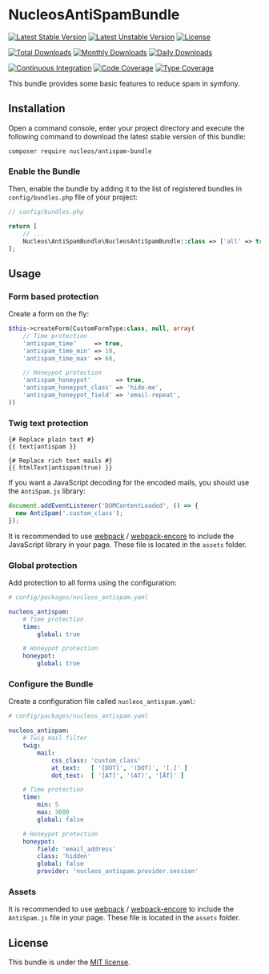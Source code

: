 NucleosAntiSpamBundle
=====================
[![Latest Stable Version](https://poser.pugx.org/nucleos/antispam-bundle/v/stable)](https://packagist.org/packages/nucleos/antispam-bundle)
[![Latest Unstable Version](https://poser.pugx.org/nucleos/antispam-bundle/v/unstable)](https://packagist.org/packages/nucleos/antispam-bundle)
[![License](https://poser.pugx.org/nucleos/antispam-bundle/license)](LICENSE.md)

[![Total Downloads](https://poser.pugx.org/nucleos/antispam-bundle/downloads)](https://packagist.org/packages/nucleos/antispam-bundle)
[![Monthly Downloads](https://poser.pugx.org/nucleos/antispam-bundle/d/monthly)](https://packagist.org/packages/nucleos/antispam-bundle)
[![Daily Downloads](https://poser.pugx.org/nucleos/antispam-bundle/d/daily)](https://packagist.org/packages/nucleos/antispam-bundle)

[![Continuous Integration](https://github.com/nucleos/NucleosAntiSpamBundle/workflows/Continuous%20Integration/badge.svg)](https://github.com/nucleos/NucleosAntiSpamBundle/actions)
[![Code Coverage](https://codecov.io/gh/nucleos/NucleosAntiSpamBundle/branch/main/graph/badge.svg)](https://codecov.io/gh/nucleos/NucleosAntiSpamBundle)
[![Type Coverage](https://shepherd.dev/github/nucleos/NucleosAntiSpamBundle/coverage.svg)](https://shepherd.dev/github/nucleos/NucleosAntiSpamBundle)

This bundle provides some basic features to reduce spam in symfony.

## Installation

Open a command console, enter your project directory and execute the following command to download the latest stable version of this bundle:

```
composer require nucleos/antispam-bundle
```

### Enable the Bundle

Then, enable the bundle by adding it to the list of registered bundles in `config/bundles.php` file of your project:

```php
// config/bundles.php

return [
    // ...
    Nucleos\AntiSpamBundle\NucleosAntiSpamBundle::class => ['all' => true],
];
```

## Usage

### Form based protection

Create a form on the fly:

```php
$this->createForm(CustomFormType:class, null, array(
    // Time protection
    'antispam_time'     => true,
    'antispam_time_min' => 10,
    'antispam_time_max' => 60,

    // Honeypot protection
    'antispam_honeypot'       => true,
    'antispam_honeypot_class' => 'hide-me',
    'antispam_honeypot_field' => 'email-repeat',
))
```

### Twig text protection

```twig
{# Replace plain text #}
{{ text|antispam }}

{# Replace rich text mails #}
{{ htmlText|antispam(true) }}

```

If you want a JavaScript decoding for the encoded mails, you should use the `AntiSpam.js` library:

```javascript
document.addEventListener('DOMContentLoaded', () => {
  new AntiSpam('.custom_class');
});

```

It is recommended to use [webpack](https://webpack.js.org/) / [webpack-encore](https://github.com/symfony/webpack-encore)
to include the JavaScript library in your page. These file is located in the `assets` folder.

### Global protection

Add protection to all forms using the configuration:

```yaml
# config/packages/nucleos_antispam.yaml

nucleos_antispam:
    # Time protection
    time:
        global: true

    # Honeypot protection
    honeypot:
        global: true
```

### Configure the Bundle

Create a configuration file called `nucleos_antispam.yaml`:

```yaml
# config/packages/nucleos_antispam.yaml

nucleos_antispam:
    # Twig mail filter
    twig:
        mail:
            css_class: 'custom_class'
            at_text:   [ '[DOT]', '(DOT)', '[.]' ]
            dot_text:  [ '[AT]', '(AT)', '[ÄT]' ]

    # Time protection
    time:
        min: 5
        max: 3600
        global: false

    # Honeypot protection
    honeypot:
        field: 'email_address'
        class: 'hidden'
        global: false
        provider: 'nucleos_antispam.provider.session'
```

### Assets

It is recommended to use [webpack](https://webpack.js.org/) / [webpack-encore](https://github.com/symfony/webpack-encore)
to include the `AntiSpam.js` file in your page. These file is located in the `assets` folder.

## License

This bundle is under the [MIT license](LICENSE.md).
